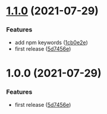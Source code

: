 # [1.1.0](https://github.com/1nVitr0/lib-ts-mixin-extended/compare/v1.0.0...v1.1.0) (2021-07-29)


### Features

* add npm keywords ([1cb0e2e](https://github.com/1nVitr0/lib-ts-mixin-extended/commit/1cb0e2ee959619c40bbab7ea37d0e136dee58f50))
* first release ([5d7456e](https://github.com/1nVitr0/lib-ts-mixin-extended/commit/5d7456e9e0249fca245c600788ca35c34a7bea25))

# 1.0.0 (2021-07-29)


### Features

* first release ([5d7456e](https://github.com/1nVitr0/lib-ts-mixin-extended/commit/5d7456e9e0249fca245c600788ca35c34a7bea25))
